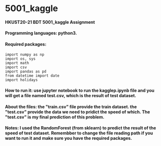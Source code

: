 # 5001_kaggle
#### HKUST20-21 BDT 5001_kaggle Assignment
#### Programming languages: python3. 
#### Required packages: 

```
import numpy as np
import os, sys
import math
import csv
import pandas as pd
from datetime import date
import holidays
```

#### How to run it: use jupyter notebook to run the kagglep.ipynb file and you will get a file named test.csv, which is the result of test dataset. 
#### About the files: the "train.csv" file provide the train dataset. the "test.csv" provide the data we need to pridict the speed of which. The "test.csv" is my final prediction of this problem.
#### Notes: I used the RandomForest (from sklearn) to predict the result of the speed of test dataset. Remembber to change the file reading path if you want to run it and make sure you have the required packages.
